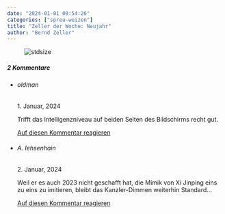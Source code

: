 ```yaml
---
date: "2024-01-01 09:54:26"
categories: ["spreu-weizen"]
title: "Zeller der Woche: Neujahr"
author: "Bernd Zeller"
---
```



<figure>
<img src="https://www.publicomag.com/wp-content/uploads/2024/01/Neujahr_.jpg" alt=stdsize>
</figure>


<!--more-->
<h5 class="comments-h">
2 Kommentare </h5>
<ul class="commentlist">
<li class="comment even thread-even depth-1 clearfix" id="li-comment-120407">
<h6 class="author">oldman</h6> <span class="date">1. Januar, 2024</span>



Trifft das Intelligenzniveau auf beiden Seiten des Bildschirms recht gut.

<a rel="nofollow" class="comment-reply-link" href="#comment-120407" data-commentid="120407" data-postid="18196" data-belowelement="comment-120407" data-respondelement="respond" data-replyto="Antworte auf oldman" aria-label="Antworte auf oldman">Auf diesen Kommentar reagieren</a> 


</li>
<li class="comment odd alt thread-odd thread-alt depth-1 clearfix" id="li-comment-120409">
<h6 class="author">A. Iehsenhain</h6> <span class="date">2. Januar, 2024</span>



Weil er es auch 2023 nicht geschafft hat, die Mimik von Xi Jinping eins zu eins zu imitieren, bleibt das Kanzler-Dimmen weiterhin Standard&#8230;

<a rel="nofollow" class="comment-reply-link" href="#comment-120409" data-commentid="120409" data-postid="18196" data-belowelement="comment-120409" data-respondelement="respond" data-replyto="Antworte auf A. Iehsenhain" aria-label="Antworte auf A. Iehsenhain">Auf diesen Kommentar reagieren</a> 


</li>
</ul>
